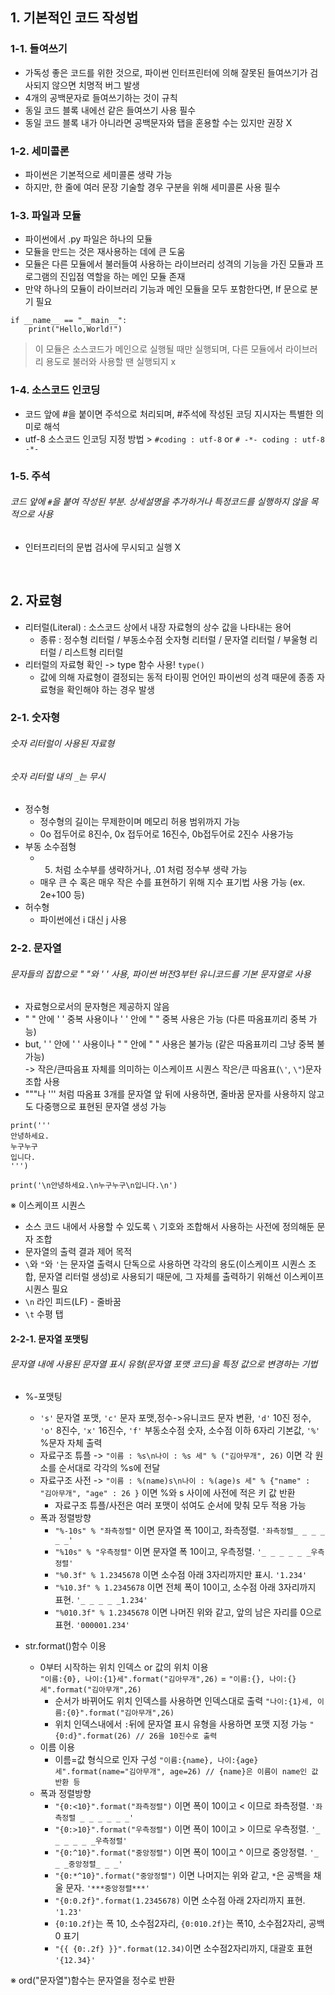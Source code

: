 ## 1. 기본적인 코드 작성법   
### 1-1. 들여쓰기
- 가독성 좋은 코드를 위한 것으로, 파이썬 인터프린터에 의해 잘못된 들여쓰기가 검사되지 않으면 치명적 버그 발생   
- 4개의 공백문자로 들여쓰기하는 것이 규칙   
- 동일 코드 블록 내에선 같은 들여쓰기 사용 필수   
- 동일 코드 블록 내가 아니라면 공백문자와 탭을 혼용할 수는 있지만 권장 X   

### 1-2. 세미콜론    
- 파이썬은 기본적으로 세미콜론 생략 가능   
- 하지만, 한 줄에 여러 문장 기술할 경우 구분을 위해 세미콜론 사용 필수   

### 1-3. 파일과 모듈   
- 파이썬에서 .py 파일은 하나의 모듈   
- 모듈을 만드는 것은 재사용하는 데에 큰 도움   
- 모듈은 다른 모듈에서 불러들여 사용하는 라이브러리 성격의 기능을 가진 모듈과 프로그램의 진입점 역할을 하는 메인 모듈 존재     
- 만약 하나의 모듈이 라이브러리 기능과 메인 모듈을 모두 포함한다면, If 문으로 분기 필요     
``` 
if __name__ == "__main__":
    print("Hello,World!")
```   
> 이 모듈은 소스코드가 메인으로 실행될 때만 실행되며, 다른 모듈에서 라이브러리 용도로 불러와 사용할 땐 실행되지 x        

### 1-4. 소스코드 인코딩     
- 코드 앞에 #을 붙이면 주석으로 처리되며, #주석에 작성된 코딩 지시자는 특별한 의미로 해석     
- utf-8 소스코드 인코딩 지정 방법 > ```#coding : utf-8``` or ```# -*- coding : utf-8 -*- ```      

### 1-5. 주석   
###### 코드 앞에 ```#```을 붙여 작성된 부분. 상세설명을 추가하거나 특정코드를 실행하지 않을 목적으로 사용     
- 인터프리터의 문법 검사에 무시되고 실행 X   

</br>   

## 2. 자료형      
- 리터럴(Literal) : 소스코드 상에서 내장 자료형의 상수 값을 나타내는 용어   
  - 종류 : 정수형 리터럴 / 부동소수점 숫자형 리터럴 / 문자열 리터럴 / 부울형 리터럴 / 리스트형 리터럴   
- 리터럴의 자료형 확인 -> type 함수 사용! ```type()```       
  - 값에 의해 자료형이 결정되는 동적 타이핑 언어인 파이썬의 성격 때문에 종종 자료형을 확인해야 하는 경우 발생     
   
### 2-1. 숫자형     
###### 숫자 리터럴이 사용된 자료형   
###### 숫자 리터럴 내의 ```_```는 무시   
- 정수형     
  - 정수형의 길이는 무제한이며 메모리 허용 범위까지 가능   
  - 0o 접두어로 8진수, 0x 접두어로 16진수, 0b접두어로 2진수 사용가능          
- 부동 소수점형     
    - 5. 처럼 소수부를 생략하거나, .01 처럼 정수부 생략 가능   
    - 매우 큰 수 혹은 매우 작은 수를 표현하기 위해 지수 표기법 사용 가능 (ex. 2e+100 등)      
- 허수형
    - 파이썬에선 i 대신 j 사용      

### 2-2. 문자열   
###### 문자들의 집합으로 " "와 ' ' 사용, 파이썬 버전3부턴 유니코드를 기본 문자열로 사용       
- 자료형으로서의 문자형은 제공하지 않음     
- " " 안에 ' ' 중복 사용이나 ' ' 안에 " " 중복 사용은 가능 (다른 따옴표끼리 중복 가능)       
- but, ' ' 안에 ' ' 사용이나 " " 안에 " " 사용은 불가능 (같은 따옴표끼리 그냥 중복 불가능)               
-> 작은/큰따음표 자체를 의미하는 이스케이프 시퀀스 작은/큰 따옴표(```\'```, ```\"```)문자 조합 사용    
- """나 ''' 처럼 따옴표 3개를 문자열 앞 뒤에 사용하면, 줄바꿈 문자를 사용하지 않고도 다중행으로 표현된 문자열 생성 가능   
```
print('''
안녕하세요.
누구누구
입니다.
''')
                    
print('\n안녕하세요.\n누구누구\n입니다.\n')
```  
※ 이스케이프 시퀀스
- 소스 코드 내에서 사용할 수 있도록 ```\``` 기호와 조합해서 사용하는 사전에 정의해둔 문자 조합
- 문자열의 출력 결과 제어 목적         
- ```\```와 ```"```와 ```'```는 문자열 출력시 단독으로 사용하면 각각의 용도(이스케이프 시퀀스 조합, 문자열 리터럴 생성)로 사용되기 때문에, 그 자체를 출력하기 위해선 이스케이프 시퀀스 필요   
- ```\n``` 라인 피드(LF) - 줄바꿈
- ```\t``` 수평 탭          

#### 2-2-1. 문자열 포맷팅      
###### 문자열 내에 사용된 문자열 표시 유형(문자열 포맷 코드)을 특정 값으로 변경하는 기법     
- %-포맷팅      
    - ```'s'``` 문자열 포맷, ```'c'``` 문자 포맷,정수->유니코드 문자 변환, ```'d'``` 10진 정수, ```'o'``` 8진수, ```'x'``` 16진수, ```'f'``` 부동소수점 숫자, 소수점 이하 6자리 기본값, ```'%'``` %문자 자체 출력    
    - 자료구조 튜플 -> ```"이름 : %s\n나이 : %s 세" % ("김아무개", 26)``` 이면 각 원소를 순서대로 각각의 %s에 전달         
    - 자료구조 사전 -> ```"이름 : %(name)s\n나이 : %(age)s 세" % {"name" : "김아무개", "age" : 26 }``` 이면 %와 s 사이에 사전에 적은 키 값 반환    
        - 자료구조 튜플/사전은 여러 포맷이 섞여도 순서에 맞춰 모두 적용 가능      
    - 폭과 정렬방향          
        - ```"%-10s" % "좌측정렬"``` 이면 문자열 폭 10이고, 좌측정렬. ```'좌측정렬_ _ _ _ _ _'```      
        - ```"%10s" % "우측정렬"``` 이면 문자열 폭 10이고, 우측정렬. ```'_ _ _ _ _ _우측정렬'```          
        - ```"%0.3f" % 1.2345678``` 이면 소수점 아래 3자리까지만 표시. ```'1.234'```       
        - ```"%10.3f" % 1.2345678``` 이면 전체 폭이 10이고, 소수점 아래 3자리까지 표현. ```'_ _ _ _ _1.234'```     
        - ```"%010.3f" % 1.2345678``` 이면 나머진 위와 같고, 앞의 남은 자리를 0으로 표현.  ```'000001.234'```        

- str.format()함수 이용 
    - 0부터 시작하는 위치 인덱스 or 값의 위치 이용     
 ```"이름:{0}, 나이:{1}세".format("김아무개",26)``` = ```"이름:{}, 나이:{}세".format("김아무개",26)```    
        - 순서가 바뀌어도 위치 인덱스를 사용하면 인덱스대로 출력   ```"나이:{1}세, 이름:{0}".format("김아무개",26)```          
        - 위치 인덱스내에서 ```:```뒤에 문자열 표시 유형을 사용하면 포맷 지정 가능 ```"{0:d}".format(26) // 26을 10진수로 출력```         
    - 이름 이용   
        - 이름=값 형식으로 인자 구성 ```"이름:{name}, 나이:{age}세".format(name="김아무개", age=26) // {name}은 이름이 name인 값 반환 등```      
    - 폭과 정렬방향   
        - ```"{0:<10}".format("좌측정렬")``` 이면 폭이 10이고 < 이므로 좌측정렬. ```'좌측정렬 _ _ _ _ _ _'```   
        - ```"{0:>10}".format("우측정렬")``` 이면 폭이 10이고 > 이므로 우측정렬. ```'_ _ _ _ _ _우측정렬'```     
        - ```"{0:^10}".format("중앙정렬")``` 이면 폭이 10이고 ^ 이므로 중앙정렬. ```'_ _ _중앙정렬_ _ _'```      
        - ```"{0:*^10}".format("중앙정렬")``` 이면 나머지는 위와 같고, ```*```은 공백을 채울 문자. ```'***중앙정렬***'```      
        - ```"{0:0.2f}".format(1.2345678)``` 이면 소수점 아래 2자리까지 표현. ```'1.23'```    
        - ```{0:10.2f}```는 폭 10, 소수점2자리, ```{0:010.2f}```는 폭10, 소수점2자리, 공백 0 표기   
        - ```"{{ {0:.2f} }}".format(12.34)```이면 소수점2자리까지, 대괄호 표현 ```'{12.34}'```   
        
   
※ ord("문자열")함수는 문자열을 정수로 반환   

